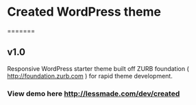 # Created WordPress theme #
=======

## v1.0 ##

Responsive WordPress starter theme built off ZURB foundation ( http://foundation.zurb.com ) for rapid theme development.

### View demo here http://lessmade.com/dev/created ###
